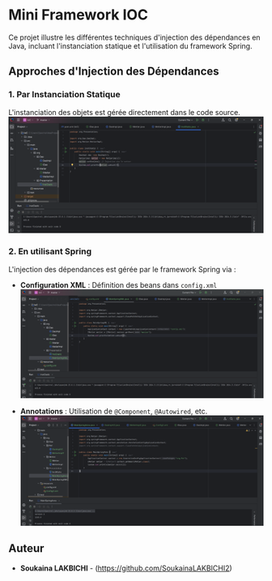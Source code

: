 # Mini Framework IOC

Ce projet illustre les différentes techniques d'injection des dépendances en Java, incluant l'instanciation statique et l'utilisation du framework Spring.

## Approches d'Injection des Dépendances

### 1. Par Instanciation Statique
L'instanciation des objets est gérée directement dans le code source.
![Instanciation Statique](images/static.png)

### 2. En utilisant Spring

L'injection des dépendances est gérée par le framework Spring via :
- **Configuration XML** : Définition des beans dans `config.xml`
  ![Instanciation XML](images/SpringXML.png)
  
- **Annotations** : Utilisation de `@Component`, `@Autowired`, etc.
  ![Annotations](images/Anno.png)

## Auteur
- **Soukaina LAKBICHI** - (https://github.com/SoukainaLAKBICHI2)
